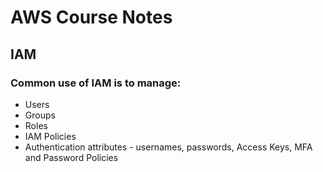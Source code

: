 
# AWS Course Notes

<!-- ![My helpful screenshot](/assets/img/avatar.png) -->

## IAM
### Common use of **IAM** is to manage:
- Users
- Groups
- Roles
- IAM Policies
- Authentication attributes - usernames, passwords, Access Keys, MFA and Password Policies
